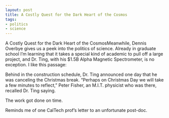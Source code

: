 ```yaml
---
layout: post
title: A Costly Quest for the Dark Heart of the Cosmos
tags:
- politics
- science
---
```

A Costly Quest for the Dark Heart of the CosmosMeanwhile, Dennis Overbye gives us a peek into the politics of science. Already in graduate school I’m learning that it takes a special kind of academic to pull off a large project, and Dr. Ting, with his $1.5B Alpha Magnetic Spectrometer, is no exception. I like this passage:


  Behind in the construction schedule, Dr. Ting announced one day that he was canceling the Christmas break. “Perhaps on Christmas Day we will take a few minutes to reflect,” Peter Fisher, an M.I.T. physicist who was there, recalled Dr. Ting saying.
  
  The work got done on time.


Reminds me of one CalTech prof’s letter to an unfortunate post-doc.
